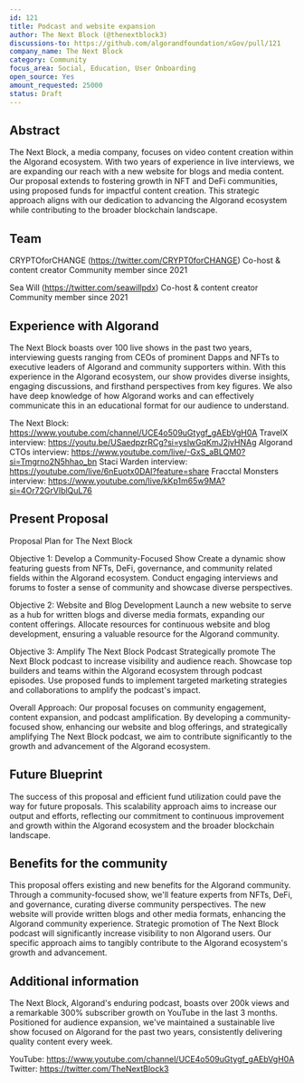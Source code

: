 ```yaml
---
id: 121
title: Podcast and website expansion
author: The Next Block (@thenextblock3)
discussions-to: https://github.com/algorandfoundation/xGov/pull/121
company_name: The Next Block
category: Community
focus_area: Social, Education, User Onboarding
open_source: Yes
amount_requested: 25000
status: Draft
---
```


## Abstract
The Next Block, a media company, focuses on video content creation within the Algorand ecosystem. 
With two years of experience in live interviews, we are expanding our reach with a new website for blogs and media content. 
Our proposal extends to fostering growth in NFT and DeFi communities, using proposed funds for impactful content creation. 
This strategic approach aligns with our dedication to advancing the Algorand ecosystem while contributing to the broader blockchain landscape.

## Team
CRYPTOforCHANGE (https://twitter.com/CRYPT0forCHANGE)
Co-host & content creator
Community member since 2021

Sea Will (https://twitter.com/seawillpdx) 
Co-host & content creator 
Community member since 2021

## Experience with Algorand
The Next Block boasts over 100 live shows in the past two years, interviewing guests ranging from CEOs of prominent Dapps and NFTs to executive leaders of Algorand and community supporters within. 
With this experience in the Algorand ecosystem, our show provides diverse insights, engaging discussions, and firsthand perspectives from key figures. 
We also have deep knowledge of how Algorand works and can effectively communicate this in an educational format for our audience to understand.

The Next Block: https://www.youtube.com/channel/UCE4o509uGtygf_gAEbVgH0A
TravelX interview: https://youtu.be/USaedpzrRCg?si=yslwGqKmJ2jvHNAg
Algorand CTOs interview: https://www.youtube.com/live/-GxS_aBLQM0?si=Tmgrno2N5hhao_bn
Staci Warden interview: https://youtube.com/live/6nEuotx0DAI?feature=share
Fracctal Monsters interview: https://www.youtube.com/live/kKp1m65w9MA?si=4Or72GrVIblQuL76

## Present Proposal
Proposal Plan for The Next Block

Objective 1: Develop a Community-Focused Show
Create a dynamic show featuring guests from NFTs, DeFi, governance, and community related fields within the Algorand ecosystem.
Conduct engaging interviews and forums to foster a sense of community and showcase diverse perspectives.

Objective 2: Website and Blog Development
Launch a new website to serve as a hub for written blogs and diverse media formats, expanding our content offerings.
Allocate resources for continuous website and blog development, ensuring a valuable resource for the Algorand community.

Objective 3: Amplify The Next Block Podcast
Strategically promote The Next Block podcast to increase visibility and audience reach.
Showcase top builders and teams within the Algorand ecosystem through podcast episodes.
Use proposed funds to implement targeted marketing strategies and collaborations to amplify the podcast's impact.

Overall Approach:
Our proposal focuses on community engagement, content expansion, and podcast amplification. 
By developing a community-focused show, enhancing our website and blog offerings, and strategically amplifying The Next Block podcast, we aim to contribute significantly to the growth and advancement of the Algorand ecosystem. 

## Future Blueprint
The success of this proposal and efficient fund utilization could pave the way for future proposals. 
This scalability approach aims to increase our output and efforts, reflecting our commitment to continuous improvement and growth within the Algorand ecosystem and the broader blockchain landscape.

## Benefits for the community
This proposal offers existing and new benefits for the Algorand community. 
Through a community-focused show, we'll feature experts from NFTs, DeFi, and governance, curating diverse community perspectives. 
The new website will provide written blogs and other media formats, enhancing the Algorand community experience. 
Strategic promotion of The Next Block podcast will significantly increase visibility to non Algorand users. 
Our specific approach aims to tangibly contribute to the Algorand ecosystem's growth and advancement.

## Additional information
The Next Block, Algorand's enduring podcast, boasts over 200k views and a remarkable 300% subscriber growth on YouTube in the last 3 months. Positioned for audience expansion, we've maintained a sustainable live show focused on Algorand for the past two years, consistently delivering quality content every week.

YouTube: https://www.youtube.com/channel/UCE4o509uGtygf_gAEbVgH0A
Twitter: https://twitter.com/TheNextBlock3
